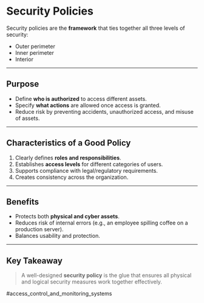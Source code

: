 # Security Policies

Security policies are the **framework** that ties together all three levels of security:  
- Outer perimeter  
- Inner perimeter  
- Interior  

---

## Purpose
- Define **who is authorized** to access different assets.  
- Specify **what actions** are allowed once access is granted.  
- Reduce risk by preventing accidents, unauthorized access, and misuse of assets.

---

## Characteristics of a Good Policy
1. Clearly defines **roles and responsibilities**.  
2. Establishes **access levels** for different categories of users.  
3. Supports compliance with legal/regulatory requirements.  
4. Creates consistency across the organization.  

---

## Benefits
- Protects both **physical and cyber assets**.  
- Reduces risk of internal errors (e.g., an employee spilling coffee on a production server).  
- Balances usability and protection.  

---

## Key Takeaway
> A well-designed **security policy** is the glue that ensures all physical and logical security measures work together effectively.


#access_control_and_monitoring_systems
